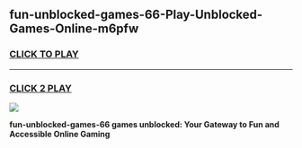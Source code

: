 
## fun-unblocked-games-66-Play-Unblocked-Games-Online-m6pfw
<h3>
<a href="https://premium76.site?title=fun-unblocked-games-66&ref=24A">CLICK TO PLAY</a></h3>
<hr>

<h3>
<a href="https://premium76.site?title=fun-unblocked-games-66&ref=24A">CLICK 2 PLAY</a>
  
</h3>

<a href="https://premium76.site?title=fun-unblocked-games-66&ref=24A"><img src="https://clearcache.store/games.png"></a>


**fun-unblocked-games-66 games unblocked: Your Gateway to Fun and Accessible Online Gaming**
